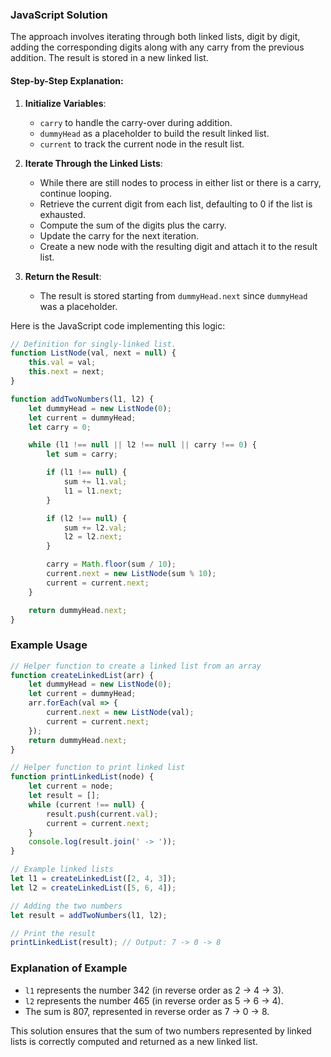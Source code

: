 ### JavaScript Solution

The approach involves iterating through both linked lists, digit by digit, adding the corresponding digits along with any carry from the previous addition. The result is stored in a new linked list.

#### Step-by-Step Explanation:

1. **Initialize Variables**:
   - `carry` to handle the carry-over during addition.
   - `dummyHead` as a placeholder to build the result linked list.
   - `current` to track the current node in the result list.

2. **Iterate Through the Linked Lists**:
   - While there are still nodes to process in either list or there is a carry, continue looping.
   - Retrieve the current digit from each list, defaulting to 0 if the list is exhausted.
   - Compute the sum of the digits plus the carry.
   - Update the carry for the next iteration.
   - Create a new node with the resulting digit and attach it to the result list.

3. **Return the Result**:
   - The result is stored starting from `dummyHead.next` since `dummyHead` was a placeholder.

Here is the JavaScript code implementing this logic:

```javascript
// Definition for singly-linked list.
function ListNode(val, next = null) {
    this.val = val;
    this.next = next;
}

function addTwoNumbers(l1, l2) {
    let dummyHead = new ListNode(0);
    let current = dummyHead;
    let carry = 0;

    while (l1 !== null || l2 !== null || carry !== 0) {
        let sum = carry;

        if (l1 !== null) {
            sum += l1.val;
            l1 = l1.next;
        }

        if (l2 !== null) {
            sum += l2.val;
            l2 = l2.next;
        }

        carry = Math.floor(sum / 10);
        current.next = new ListNode(sum % 10);
        current = current.next;
    }

    return dummyHead.next;
}
```

### Example Usage

```javascript
// Helper function to create a linked list from an array
function createLinkedList(arr) {
    let dummyHead = new ListNode(0);
    let current = dummyHead;
    arr.forEach(val => {
        current.next = new ListNode(val);
        current = current.next;
    });
    return dummyHead.next;
}

// Helper function to print linked list
function printLinkedList(node) {
    let current = node;
    let result = [];
    while (current !== null) {
        result.push(current.val);
        current = current.next;
    }
    console.log(result.join(' -> '));
}

// Example linked lists
let l1 = createLinkedList([2, 4, 3]);
let l2 = createLinkedList([5, 6, 4]);

// Adding the two numbers
let result = addTwoNumbers(l1, l2);

// Print the result
printLinkedList(result); // Output: 7 -> 0 -> 8
```

### Explanation of Example

- `l1` represents the number 342 (in reverse order as 2 -> 4 -> 3).
- `l2` represents the number 465 (in reverse order as 5 -> 6 -> 4).
- The sum is 807, represented in reverse order as 7 -> 0 -> 8.

This solution ensures that the sum of two numbers represented by linked lists is correctly computed and returned as a new linked list.
